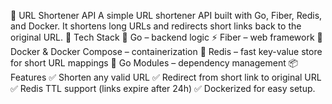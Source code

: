 🚀 URL Shortener API
A simple URL shortener API built with Go, Fiber, Redis, and Docker. It shortens long URLs and redirects short links back to the original URL.
🔧 Tech Stack
🧠 Go – backend logic
⚡ Fiber – web framework
🐳 Docker & Docker Compose – containerization
🔴 Redis – fast key-value store for short URL mappings
🌱 Go Modules – dependency management
📦 Features
✅ Shorten any valid URL
✅ Redirect from short link to original URL
✅ Redis TTL support (links expire after 24h)
✅ Dockerized for easy setup.

